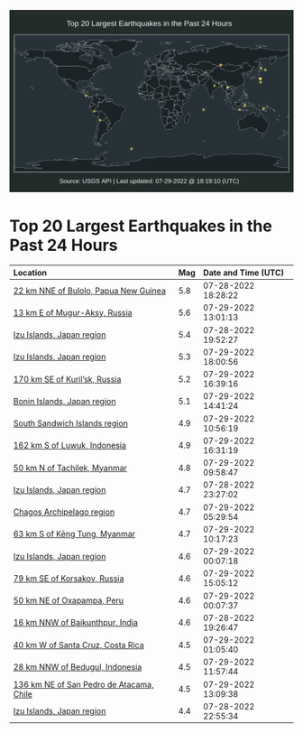 ![Map](./map.png)

# Top 20 Largest Earthquakes in the Past 24 Hours

| Location | Mag | Date and Time (UTC) |
|:---|:---|:---|
| [22 km NNE of Bulolo, Papua New Guinea](https://earthquake.usgs.gov/earthquakes/eventpage/us6000i693) | 5.8 | 07-28-2022 18:28:22 |
| [13 km E of Mugur-Aksy, Russia](https://earthquake.usgs.gov/earthquakes/eventpage/us6000i6g9) | 5.6 | 07-29-2022 13:01:13 |
| [Izu Islands, Japan region](https://earthquake.usgs.gov/earthquakes/eventpage/us6000i69v) | 5.4 | 07-28-2022 19:52:27 |
| [Izu Islands, Japan region](https://earthquake.usgs.gov/earthquakes/eventpage/us6000i6l8) | 5.3 | 07-29-2022 18:00:56 |
| [170 km SE of Kuril’sk, Russia](https://earthquake.usgs.gov/earthquakes/eventpage/us6000i6k0) | 5.2 | 07-29-2022 16:39:16 |
| [Bonin Islands, Japan region](https://earthquake.usgs.gov/earthquakes/eventpage/us6000i6i4) | 5.1 | 07-29-2022 14:41:24 |
| [South Sandwich Islands region](https://earthquake.usgs.gov/earthquakes/eventpage/us6000i6fq) | 4.9 | 07-29-2022 10:56:19 |
| [162 km S of Luwuk, Indonesia](https://earthquake.usgs.gov/earthquakes/eventpage/us6000i6jy) | 4.9 | 07-29-2022 16:31:19 |
| [50 km N of Tachilek, Myanmar](https://earthquake.usgs.gov/earthquakes/eventpage/us6000i6fi) | 4.8 | 07-29-2022 09:58:47 |
| [Izu Islands, Japan region](https://earthquake.usgs.gov/earthquakes/eventpage/us6000i6c2) | 4.7 | 07-28-2022 23:27:02 |
| [Chagos Archipelago region](https://earthquake.usgs.gov/earthquakes/eventpage/us6000i6e1) | 4.7 | 07-29-2022 05:29:54 |
| [63 km S of Kēng Tung, Myanmar](https://earthquake.usgs.gov/earthquakes/eventpage/us6000i6fm) | 4.7 | 07-29-2022 10:17:23 |
| [Izu Islands, Japan region](https://earthquake.usgs.gov/earthquakes/eventpage/us6000i6cn) | 4.6 | 07-29-2022 00:07:18 |
| [79 km SE of Korsakov, Russia](https://earthquake.usgs.gov/earthquakes/eventpage/us6000i6ic) | 4.6 | 07-29-2022 15:05:12 |
| [50 km NE of Oxapampa, Peru](https://earthquake.usgs.gov/earthquakes/eventpage/us6000i6ck) | 4.6 | 07-29-2022 00:07:37 |
| [16 km NNW of Baikunthpur, India](https://earthquake.usgs.gov/earthquakes/eventpage/us6000i69p) | 4.6 | 07-28-2022 19:26:47 |
| [40 km W of Santa Cruz, Costa Rica](https://earthquake.usgs.gov/earthquakes/eventpage/us6000i6cv) | 4.5 | 07-29-2022 01:05:40 |
| [28 km NNW of Bedugul, Indonesia](https://earthquake.usgs.gov/earthquakes/eventpage/us6000i6g0) | 4.5 | 07-29-2022 11:57:44 |
| [136 km NE of San Pedro de Atacama, Chile](https://earthquake.usgs.gov/earthquakes/eventpage/us6000i6gb) | 4.5 | 07-29-2022 13:09:38 |
| [Izu Islands, Japan region](https://earthquake.usgs.gov/earthquakes/eventpage/us6000i6bx) | 4.4 | 07-28-2022 22:55:34 |
